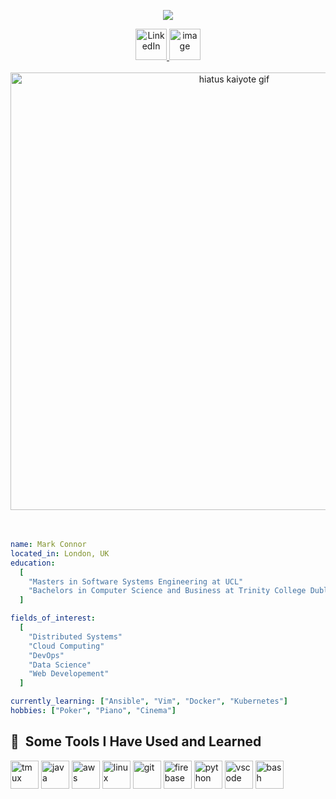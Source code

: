 <p align="center">
  <img src="https://capsule-render.vercel.app/api?text=Hello%20there!🕹️&animation=fadeIn&type=waving&color=gradient&height=100"/>
</p>
<div align="center">
  <a href="https://www.linkedin.com/in/mark-connor2003" target="_blank">
    <img width="50" alt="LinkedIn" src="https://github.com/user-attachments/assets/d2bc4f0e-a2b5-442c-b84d-19125b80d562"/>
  </a>
  <a href="https://markconnor-personal.vercel.app/" target="_blank">
    <img width="50" alt="image" src="https://github.com/user-attachments/assets/bd26aa14-2628-4b42-b2b4-0d0eee23a9aa" />
  </a>
  
</div>
<br>
<div align="center">
  <img src="hiatus_kiayote.gif" width="700" alt="hiatus kaiyote gif" />
</div>
<br><br>

```yaml
name: Mark Connor
located_in: London, UK
education:
  [
    "Masters in Software Systems Engineering at UCL"
    "Bachelors in Computer Science and Business at Trinity College Dublin"
  ]

fields_of_interest:
  [
    "Distributed Systems"
    "Cloud Computing"
    "DevOps"
    "Data Science"
    "Web Developement"
  ]

currently_learning: ["Ansible", "Vim", "Docker", "Kubernetes"]
hobbies: ["Poker", "Piano", "Cinema"]
```

<h2> 🚀 &nbsp;Some Tools I Have Used and Learned</h2>
<p align="left">
<img src="https://cdn.jsdelivr.net/gh/devicons/devicon@latest/icons/tmux/tmux-original.svg" alt="tmux" width="45" height="45"/>
<img src="https://cdn.jsdelivr.net/gh/devicons/devicon@latest/icons/java/java-original.svg" alt="java" width="45" height="45"/>
<img src="https://cdn.jsdelivr.net/gh/devicons/devicon@latest/icons/amazonwebservices/amazonwebservices-original-wordmark.svg" alt="aws" width="45" height="45" />
<img src="https://cdn.jsdelivr.net/gh/devicons/devicon@latest/icons/linux/linux-original.svg" alt="linux" width="45" height="45"/>
<img src="https://cdn.jsdelivr.net/gh/devicons/devicon@latest/icons/git/git-original.svg" alt="git" width="45" height="45"/>
<img src="https://cdn.jsdelivr.net/gh/devicons/devicon@latest/icons/firebase/firebase-original.svg" alt="firebase" width="45" height="45" />
<img src="https://cdn.jsdelivr.net/gh/devicons/devicon@latest/icons/python/python-original.svg" alt="python" width="45" height="45"/>
<img src="https://cdn.jsdelivr.net/gh/devicons/devicon/icons/vscode/vscode-original.svg" alt="vscode" width="45" height="45"/>
<img src="https://cdn.jsdelivr.net/gh/devicons/devicon/icons/bash/bash-original.svg" alt="bash" width="45" height="45"/>

</p>


